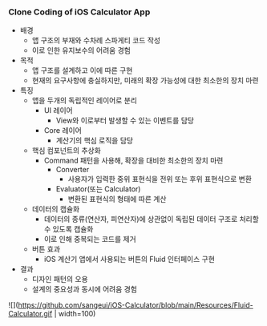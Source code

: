 ### Clone Coding of iOS Calculator App

* 배경
	* 앱 구조의 부재와 수차례 스파게티 코드 작성
	* 이로 인한 유지보수의 어려움 경험
* 목적
	* 앱 구조를 설계하고 이에 따른 구현
	* 현재의 요구사항에 충실하지만, 미래의 확장 가능성에 대한 최소한의 장치 마련
* 특징
	* 앱을 두개의 독립적인 레이어로 분리
		* UI 레이어
			* View와 이로부터 발생할 수 있는 이벤트를 담당
		* Core 레이어
			* 계산기의 핵심 로직을 담당
	* 핵심 컴포넌트의 추상화
		* Command 패턴을 사용해, 확장을 대비한 최소한의 장치 마련
			* Converter
				* 사용자가 입력한 중위 표현식을 전위 또는 후위 표현식으로 변환
			* Evaluator(또는 Calculator)
				* 변환된 표현식의 형태에 따른 계산
	* 데이터의 캡슐화
		* 데이터의 종류(연산자, 피연산자)에 상관없이 독립된 데이터 구조로 처리할 수 있도록 캡슐화
		* 이로 인해 중복되는 코드를 제거
	* 버튼 효과
		* iOS 계산기 앱에서 사용되는 버튼의 Fluid 인터페이스 구현
* 결과
	* 디자인 패턴의 오용
	* 설계의 중요성과 동시에 어려움 경험

![](https://github.com/sangeui/iOS-Calculator/blob/main/Resources/Fluid-Calculator.gif | width=100)
